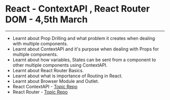 # React - ContextAPI , React Router DOM - 4,5th March

<hr>

- Learnt about Prop Drilling and what problem it creates when dealing with multiple components.
- Learnt about ContextAPI and it's purpose when dealing with Props for multiple components.
- Learnt about how variables, States can be sent from a component to other multiple components using ContextAPI.
- Learnt about React Router Basics.
- Learnt about what is importance of Routing in React.
- Learnt about Browser Module and Outlet.
- React ContextAPI - [Topic Repo](https://github.com/MadhavSahi/FullStack-JavaScript-2022-23/tree/main/Class-28%2C29-React_Context%2CRouter_4%2C5thMarch_23/react-contextapi "ContextAPI Folder")
- React Router - [Topic Repo](https://github.com/MadhavSahi/FullStack-JavaScript-2022-23/tree/main/Class-28%2C29-React_Context%2CRouter_4%2C5thMarch_23/react-router "React Router Folder")